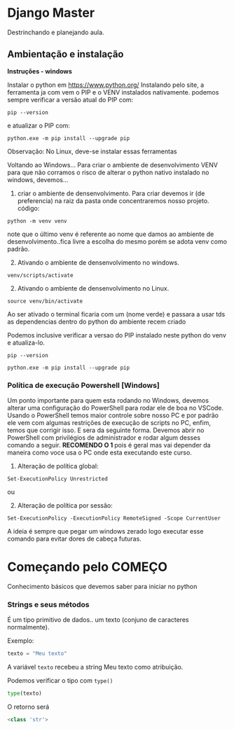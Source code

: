 # Django Master

Destrinchando e planejando aula.

## Ambientação e instalação

<strong> Instruções - windows</strong> <br>

Instalar o python em https://www.python.org/
Instalando pelo site, a ferramenta ja com vem o PIP e o VENV instalados nativamente.
podemos sempre verificar a versão atual do PIP com:

```pip --version```

e atualizar o PIP com:

```python.exe -m pip install --upgrade pip```

Observação: No Linux, deve-se instalar essas ferramentas

Voltando ao Windows...
Para criar o ambiente de desenvolvimento VENV para que não corramos o risco de alterar o python nativo instalado no windows, devemos...

1. criar o ambiente de densenvolvimento.
Para criar devemos ir (de preferencia) na raiz da pasta onde concentraremos nosso projeto.
código: 

```python -m venv venv```

note que o último venv é referente ao nome que damos ao ambiente de desenvolvimento..fica livre a escolha do mesmo porém se adota venv como padrão.

2. Ativando o ambiente de densenvolvimento no windows.

```venv/scripts/activate```

2. Ativando o ambiente de densenvolvimento no Linux.

```source venv/bin/activate```

Ao ser ativado o terminal ficaria com um (nome verde) e passara a usar tds as dependencias dentro do python do ambiente recem criado 

Podemos inclusive verificar a versao do PIP instalado neste python do venv e atualiza-lo.

```pip --version```

```python.exe -m pip install --upgrade pip```

### Política de execução Powershell [Windows]
Um ponto importante para quem esta rodando no Windows, devemos alterar uma configuração do PowerShell para rodar ele de boa no VSCode.
Usando o PowerShell temos maior controle sobre nosso PC e por padrão ele vem com algumas restrições de execução de scripts no PC, enfim, temos que corrigir isso. E sera da seguinte forma.
Devemos abrir no PowerShell com privilégios de administrador e rodar algum desses comando a seguir. <strong> RECOMENDO O 1 </strong> pois é geral mas vai depender da maneira como voce usa o PC onde esta executando este curso.

1. Alteração de política global: 

```Set-ExecutionPolicy Unrestricted```

ou

2. Alteração de política por sessão: 

```Set-ExecutionPolicy -ExecutionPolicy RemoteSigned -Scope CurrentUser```


A ideia é sempre que pegar um windows zerado logo executar esse comando para evitar dores de cabeça futuras.

# Começando pelo COMEÇO
Conhecimento básicos que devemos saber para iniciar no python

### Strings e seus métodos
É um tipo primitivo de dados.. um texto (conjuno de caracteres normalmente).

Exemplo:
```python
texto = "Meu texto"
```
A variável ```texto``` recebeu a string Meu texto como atribuição.

Podemos verificar o tipo com ```type()```

```python
type(texto)
```
O retorno será
```python
<class 'str'>
```
